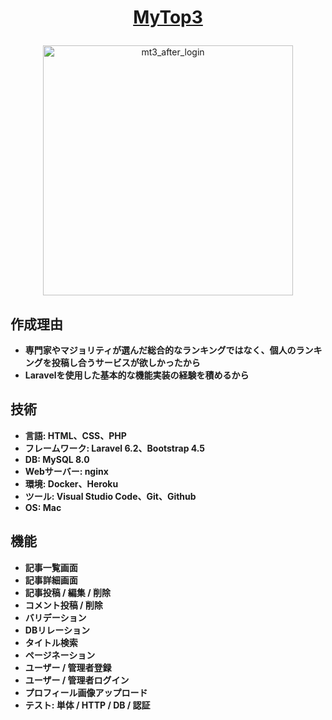 # <p align="center"><a href="https://laravelmytop3.herokuapp.com/" target="_blank">MyTop3</a></p>
<p align="center"><img width="400" alt="mt3_after_login" src="https://user-images.githubusercontent.com/70275253/121835231-ad413c00-cd0b-11eb-88e2-32767d5ee40a.png"></p>

## 作成理由

- **専門家やマジョリティが選んだ総合的なランキングではなく、個人のランキングを投稿し合うサービスが欲しかったから**
- **Laravelを使用した基本的な機能実装の経験を積めるから**

## 技術

- **言語: HTML、CSS、PHP**
- **フレームワーク: Laravel 6.2、Bootstrap 4.5**
- **DB: MySQL 8.0**
- **Webサーバー: nginx**
- **環境: Docker、Heroku**
- **ツール: Visual Studio Code、Git、Github**
- **OS: Mac**

## 機能

- **記事一覧画面**
- **記事詳細画面**
- **記事投稿 / 編集 / 削除**
- **コメント投稿 / 削除**
- **バリデーション**
- **DBリレーション**
- **タイトル検索**
- **ページネーション**
- **ユーザー / 管理者登録**
- **ユーザー / 管理者ログイン**
- **プロフィール画像アップロード**
- **テスト: 単体 / HTTP / DB / 認証**